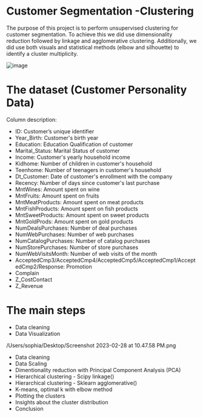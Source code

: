 # Customer Segmentation -Clustering
The purpose of this project is to perform unsupervised clustering for customer segmentation. To achieve this we did use dimensionality reduction followed by linkage and agglomerative clustering. Additionally, we did use both visuals and statistical methods (elbow and silhouette) to identify a cluster multiplicity.

![image](https://user-images.githubusercontent.com/125039071/221970656-b117384c-1230-4ae1-9519-dcf7fa0a1cec.png)

# The dataset (Customer Personality Data)

Column description:

- ID: Customer’s unique identifier
- Year_Birth: Customer's birth year
- Education: Education Qualification of customer
- Marital_Status: Marital Status of customer
- Income: Customer's yearly household income
- Kidhome: Number of children in customer's household
- Teenhome: Number of teenagers in customer's household
- Dt_Customer: Date of customer's enrollment with the company
- Recency: Number of days since customer's last purchase
- MntWines: Amount spent on wine
- MntFruits: Amount spent on fruits
- MntMeatProducts: Amount spent on meat products
- MntFishProducts: Amount spent on fish products
- MntSweetProducts: Amount spent on sweet products
- MntGoldProds: Amount spent on gold products
- NumDealsPurchases: Number of deal purchases
- NumWebPurchases: Number of web purchases
- NumCatalogPurchases: Number of catalog purchases
- NumStorePurchases: Number of store purchases
- NumWebVisitsMonth: Number of web visits of the month
- AcceptedCmp3/AcceptedCmp4/AcceptedCmp5/AcceptedCmp1/AcceptedCmp2/Response: Promotion
- Complain
- Z_CostContact
- Z_Revenue


# The main steps

- Data cleaning
- Data Visualization

/Users/sophia/Desktop/Screenshot 2023-02-28 at 10.47.58 PM.png

- Data cleaning
- Data Scaling
- Dimentionality reduction with Principal Component Analysis (PCA)
- Hierarchical clustering - Scipy linkage()
- Hierarchical clustering - Sklearn agglomerative()
- K-means, optimal k with elbow method
- Plotting the clusters
- Insights about the cluster distribution
- Conclusion


